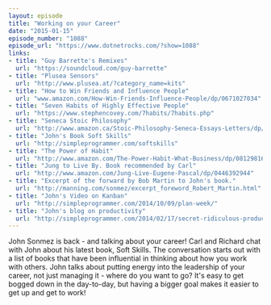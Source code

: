```yaml
---
layout: episode
title: "Working on your Career"
date: "2015-01-15"
episode_number: "1088"
episode_url: "https://www.dotnetrocks.com/?show=1088"
links:
- title: "Guy Barrette's Remixes"
  url: "https://soundcloud.com/guy-barrette"
- title: "Plusea Sensors"
  url: "http://www.plusea.at/?category_name=kits"
- title: "How to Win Friends and Influence People"
  url: "www.amazon.com/How-Win-Friends-Influence-People/dp/0671027034"
- title: "Seven Habits of Highly Effective People"
  url: "https://www.stephencovey.com/7habits/7habits.php"
- title: "Seneca Stoic Philosophy"
  url: "http://www.amazon.ca/Stoic-Philosophy-Seneca-Essays-Letters/dp/0393004597"
- title: "John's Book Soft Skills"
  url: "http://simpleprogrammer.com/softskills"
- title: "The Power of Habit"
  url: "http://www.amazon.com/The-Power-Habit-What-Business/dp/081298160X"
- title: "Jung to Live By. Book recommended by Carl"
  url: "http://www.amazon.com/Jung-Live-Eugene-Pascal/dp/0446392944"
- title: "Excerpt of the forward by Bob Martin to John's book."
  url: "http://manning.com/sonmez/excerpt_foreword_Robert_Martin.html"
- title: "John's Video on Kanban"
  url: "http://simpleprogrammer.com/2014/10/09/plan-week/"
- title: "John's blog on productivity"
  url: "http://simpleprogrammer.com/2014/02/17/secret-ridiculous-productivity-im-using-now/"
---
```


John Sonmez is back - and talking about your career! Carl and Richard chat with John about his latest book, Soft Skills. The conversation starts out with a list of books that have been influential in thinking about how you work with others. John talks about putting energy into the leadership of your career, not just managing it - where do you want to go? It's easy to get bogged down in the day-to-day, but having a bigger goal makes it easier to get up and get to work!
